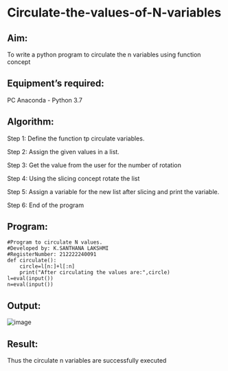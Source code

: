 # Circulate-the-values-of-N-variables
## Aim:
To write a python program to circulate the n variables using function concept
## Equipment’s required:
PC
Anaconda - Python 3.7
## Algorithm: 

Step 1:
Define the function tp circulate variables.

Step 2:
Assign the given values in a list.

Step 3:
Get the value from the user for the number of rotation

Step 4:
Using the slicing concept rotate the list

Step 5:
Assign a variable for the new list after slicing and print the variable.

Step 6:
End of the program 

## Program:
```
#Program to circulate N values.
#Developed by: K.SANTHANA LAKSHMI
#RegisterNumber: 212222240091
def circulate():
    circle=l[n:]+l[:n]
    print("After circulating the values are:",circle)
l=eval(input())
n=eval(input())
```
## Output:
![image](https://github.com/santhanalakshmi04/Circulate-the-values-of-N-variables/assets/119475762/1fba81ca-c1ca-4eee-b1e2-9e97e90da5e6)

## Result:
Thus the circulate n variables are successfully executed
